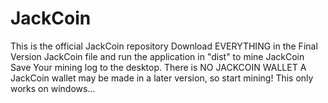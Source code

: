 # JackCoin
This is the official JackCoin repository
Download EVERYTHING in the Final Version JackCoin file and run the application in "dist" to mine JackCoin
Save Your mining log to the desktop.  There is NO JACKCOIN WALLET
A JackCoin wallet may be made in a later version, so start mining!
This only works on windows...
